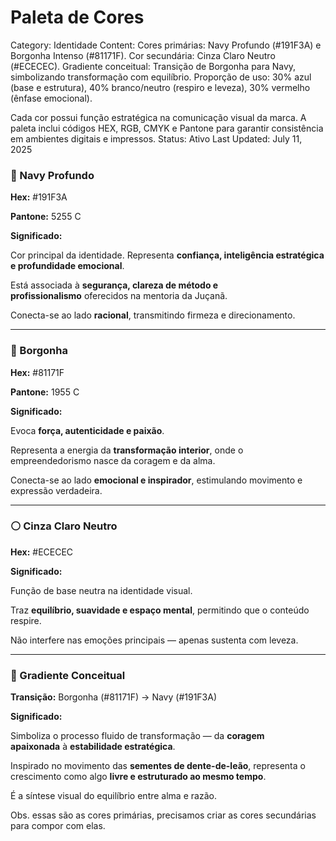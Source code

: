 # Paleta de Cores

Category: Identidade
Content: Cores primárias: Navy Profundo (#191F3A) e Borgonha Intenso (#81171F).
Cor secundária: Cinza Claro Neutro (#ECECEC).
Gradiente conceitual: Transição de Borgonha para Navy, simbolizando transformação com equilíbrio.
Proporção de uso: 30% azul (base e estrutura), 40% branco/neutro (respiro e leveza), 30% vermelho (ênfase emocional).

Cada cor possui função estratégica na comunicação visual da marca. A paleta inclui códigos HEX, RGB, CMYK e Pantone para garantir consistência em ambientes digitais e impressos.
Status: Ativo
Last Updated: July 11, 2025

### **🔵 Navy Profundo**

**Hex:** #191F3A

**Pantone:** 5255 C

**Significado:**

Cor principal da identidade. Representa **confiança, inteligência estratégica e profundidade emocional**.

Está associada à **segurança, clareza de método e profissionalismo** oferecidos na mentoria da Juçanã.

Conecta-se ao lado **racional**, transmitindo firmeza e direcionamento.

---

### **🔴 Borgonha**

**Hex:** #81171F

**Pantone:** 1955 C

**Significado:**

Evoca **força, autenticidade e paixão**.

Representa a energia da **transformação interior**, onde o empreendedorismo nasce da coragem e da alma.

Conecta-se ao lado **emocional e inspirador**, estimulando movimento e expressão verdadeira.

---

### **⚪ Cinza Claro Neutro**

**Hex:** #ECECEC

**Significado:**

Função de base neutra na identidade visual.

Traz **equilíbrio, suavidade e espaço mental**, permitindo que o conteúdo respire.

Não interfere nas emoções principais — apenas sustenta com leveza.

---

### **🌈 Gradiente Conceitual**

**Transição:** Borgonha (#81171F) → Navy (#191F3A)

**Significado:**

Simboliza o processo fluido de transformação — da **coragem apaixonada** à **estabilidade estratégica**.

Inspirado no movimento das **sementes de dente-de-leão**, representa o crescimento como algo **livre e estruturado ao mesmo tempo**.

É a síntese visual do equilíbrio entre alma e razão.

Obs. essas são as cores primárias, precisamos criar as cores secundárias para compor com elas.